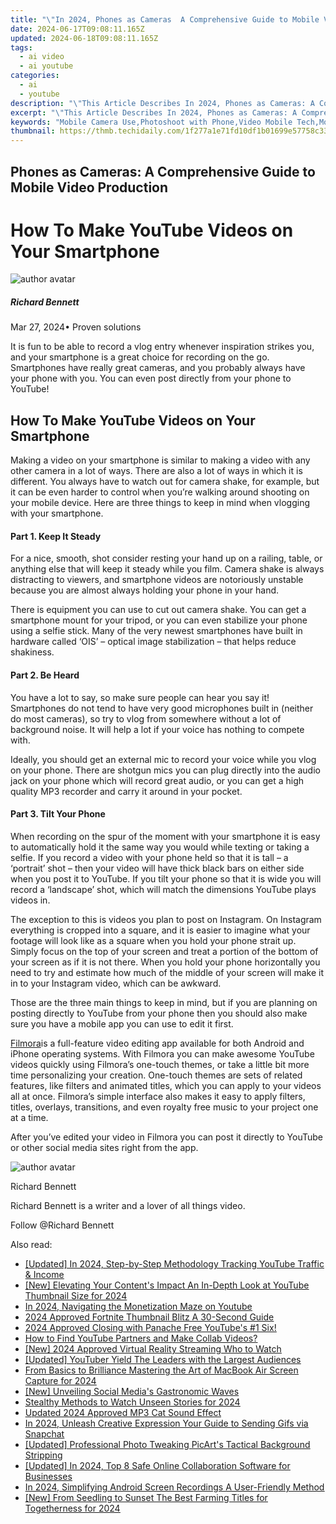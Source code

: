 ```yaml
---
title: "\"In 2024, Phones as Cameras  A Comprehensive Guide to Mobile Video Production\""
date: 2024-06-17T09:08:11.165Z
updated: 2024-06-18T09:08:11.165Z
tags:
  - ai video
  - ai youtube
categories:
  - ai
  - youtube
description: "\"This Article Describes In 2024, Phones as Cameras: A Comprehensive Guide to Mobile Video Production\""
excerpt: "\"This Article Describes In 2024, Phones as Cameras: A Comprehensive Guide to Mobile Video Production\""
keywords: "Mobile Camera Use,Photoshoot with Phone,Video Mobile Tech,Mobile Video Pro,Smartphone Shooting,Guide to Mobile Cam,Producing Videos on Phone"
thumbnail: https://thmb.techidaily.com/1f277a1e71fd10df1b01699e57758c33c523b120ed3c32dedf0e24f515c80068.png
---
```


## Phones as Cameras: A Comprehensive Guide to Mobile Video Production

# How To Make YouTube Videos on Your Smartphone

![author avatar](https://images.wondershare.com/filmora/article-images/richard-bennett.jpg)

##### Richard Bennett

 Mar 27, 2024• Proven solutions

 It is fun to be able to record a vlog entry whenever inspiration strikes you, and your smartphone is a great choice for recording on the go. Smartphones have really great cameras, and you probably always have your phone with you. You can even post directly from your phone to YouTube!

## How To Make YouTube Videos on Your Smartphone

 Making a video on your smartphone is similar to making a video with any other camera in a lot of ways. There are also a lot of ways in which it is different. You always have to watch out for camera shake, for example, but it can be even harder to control when you’re walking around shooting on your mobile device. Here are three things to keep in mind when vlogging with your smartphone.

#### Part 1\. Keep It Steady

 For a nice, smooth, shot consider resting your hand up on a railing, table, or anything else that will keep it steady while you film. Camera shake is always distracting to viewers, and smartphone videos are notoriously unstable because you are almost always holding your phone in your hand.

 There is equipment you can use to cut out camera shake. You can get a smartphone mount for your tripod, or you can even stabilize your phone using a selfie stick. Many of the very newest smartphones have built in hardware called ‘OIS’ – optical image stabilization – that helps reduce shakiness.

#### Part 2\. Be Heard

 You have a lot to say, so make sure people can hear you say it! Smartphones do not tend to have very good microphones built in (neither do most cameras), so try to vlog from somewhere without a lot of background noise. It will help a lot if your voice has nothing to compete with.

 Ideally, you should get an external mic to record your voice while you vlog on your phone. There are shotgun mics you can plug directly into the audio jack on your phone which will record great audio, or you can get a high quality MP3 recorder and carry it around in your pocket.

#### Part 3\. Tilt Your Phone

 When recording on the spur of the moment with your smartphone it is easy to automatically hold it the same way you would while texting or taking a selfie. If you record a video with your phone held so that it is tall – a ‘portrait’ shot – then your video will have thick black bars on either side when you post it to YouTube. If you tilt your phone so that it is wide you will record a ‘landscape’ shot, which will match the dimensions YouTube plays videos in.

 The exception to this is videos you plan to post on Instagram. On Instagram everything is cropped into a square, and it is easier to imagine what your footage will look like as a square when you hold your phone strait up. Simply focus on the top of your screen and treat a portion of the bottom of your screen as if it is not there. When you hold your phone horizontally you need to try and estimate how much of the middle of your screen will make it in to your Instagram video, which can be awkward.

 Those are the three main things to keep in mind, but if you are planning on posting directly to YouTube from your phone then you should also make sure you have a mobile app you can use to edit it first.

[Filmora](https://tools.techidaily.com/wondershare/filmora/download/)is a full-feature video editing app available for both Android and iPhone operating systems. With Filmora you can make awesome YouTube videos quickly using Filmora’s one-touch themes, or take a little bit more time personalizing your creation. One-touch themes are sets of related features, like filters and animated titles, which you can apply to your videos all at once. Filmora’s simple interface also makes it easy to apply filters, titles, overlays, transitions, and even royalty free music to your project one at a time.

 After you’ve edited your video in Filmora you can post it directly to YouTube or other social media sites right from the app.

![author avatar](https://images.wondershare.com/filmora/article-images/richard-bennett.jpg)

Richard Bennett

Richard Bennett is a writer and a lover of all things video.

Follow @Richard Bennett


<ins class="adsbygoogle"
     style="display:block"
     data-ad-format="autorelaxed"
     data-ad-client="ca-pub-7571918770474297"
     data-ad-slot="1223367746"></ins>



<ins class="adsbygoogle"
     style="display:block"
     data-ad-client="ca-pub-7571918770474297"
     data-ad-slot="8358498916"
     data-ad-format="auto"
     data-full-width-responsive="true"></ins>

<span class="atpl-alsoreadstyle">Also read:</span>
<div><ul>
<li><a href="https://youtube-data.techidaily.com/ed-in-2024-step-by-step-methodology-tracking-youtube-traffic-and-income/"><u>[Updated] In 2024, Step-by-Step Methodology  Tracking YouTube Traffic & Income</u></a></li>
<li><a href="https://youtube-data.techidaily.com/levating-your-contents-impact-an-in-depth-look-at-youtube-thumbnail-size-for-2024/"><u>[New] Elevating Your Content's Impact  An In-Depth Look at YouTube Thumbnail Size for 2024</u></a></li>
<li><a href="https://youtube-data.techidaily.com/24-navigating-the-monetization-maze-on-youtube/"><u>In 2024, Navigating the Monetization Maze on Youtube</u></a></li>
<li><a href="https://youtube-data.techidaily.com/approved-fortnite-thumbnail-blitz-a-30-second-guide/"><u>2024 Approved  Fortnite Thumbnail Blitz  A 30-Second Guide</u></a></li>
<li><a href="https://youtube-data.techidaily.com/approved-closing-with-panache-free-youtubes-1-six/"><u>2024 Approved  Closing with Panache  Free YouTube's #1 Six!</u></a></li>
<li><a href="https://youtube-data.techidaily.com/o-find-youtube-partners-and-make-collab-videos/"><u>How to Find YouTube Partners and Make Collab Videos?</u></a></li>
<li><a href="https://youtube-data.techidaily.com/024-approved-virtual-reality-streaming-who-to-watch/"><u>[New] 2024 Approved  Virtual Reality Streaming  Who to Watch</u></a></li>
<li><a href="https://youtube-data.techidaily.com/ed-youtuber-yield-the-leaders-with-the-largest-audiences/"><u>[Updated] YouTuber Yield  The Leaders with the Largest Audiences</u></a></li>
<li><a href="https://screen-video-capture.techidaily.com/from-basics-to-brilliance-mastering-the-art-of-macbook-air-screen-capture-for-2024/"><u>From Basics to Brilliance  Mastering the Art of MacBook Air Screen Capture for 2024</u></a></li>
<li><a href="https://tiktok-video-recordings.techidaily.com/new-unveiling-social-medias-gastronomic-waves/"><u>[New] Unveiling Social Media's Gastronomic Waves</u></a></li>
<li><a href="https://instagram-videos.techidaily.com/stealthy-methods-to-watch-unseen-stories-for-2024/"><u>Stealthy Methods to Watch Unseen Stories for 2024</u></a></li>
<li><a href="https://sound-optimizing.techidaily.com/updated-2024-approved-mp3-cat-sound-effect/"><u>Updated 2024 Approved MP3 Cat Sound Effect</u></a></li>
<li><a href="https://snapchat-videos.techidaily.com/in-2024-unleash-creative-expression-your-guide-to-sending-gifs-via-snapchat/"><u>In 2024, Unleash Creative Expression  Your Guide to Sending Gifs via Snapchat</u></a></li>
<li><a href="https://extra-skills.techidaily.com/updated-professional-photo-tweaking-picarts-tactical-background-stripping/"><u>[Updated] Professional Photo Tweaking  PicArt's Tactical Background Stripping</u></a></li>
<li><a href="https://on-screen-recording.techidaily.com/updated-in-2024-top-8-safe-online-collaboration-software-for-businesses/"><u>[Updated] In 2024, Top 8 Safe Online Collaboration Software for Businesses</u></a></li>
<li><a href="https://screen-capture.techidaily.com/in-2024-simplifying-android-screen-recordings-a-user-friendly-method/"><u>In 2024, Simplifying Android Screen Recordings  A User-Friendly Method</u></a></li>
<li><a href="https://desktop-recording.techidaily.com/new-from-seedling-to-sunset-the-best-farming-titles-for-togetherness-for-2024/"><u>[New] From Seedling to Sunset  The Best Farming Titles for Togetherness for 2024</u></a></li>
</ul></div>
